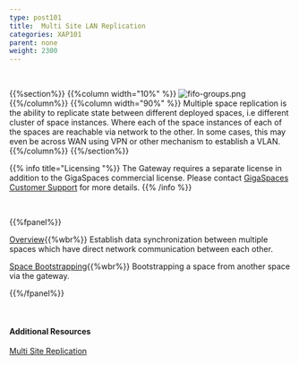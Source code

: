 ```yaml
---
type: post101
title:  Multi Site LAN Replication
categories: XAP101
parent: none
weight: 2300
---
```


<br>

{{%section%}}
{{%column width="10%" %}}
![fifo-groups.png](/attachment_files/subject/multisite.png)
{{%/column%}}
{{%column width="90%" %}}
Multiple space replication is the ability to replicate state between different deployed spaces, i.e different cluster of space instances. Where each of the space instances of each of the spaces are reachable via network to the other. In some cases, this may even be across WAN using VPN or other mechanism to establish a VLAN.
{{%/column%}}
{{%/section%}}



{{% info title="Licensing "%}}
The Gateway requires a separate license in addition to the GigaSpaces commercial license. Please contact [GigaSpaces Customer Support](http://www.gigaspaces.com/content/customer-support-services) for more details.
{{% /info %}}


<br>

{{%fpanel%}}

[Overview](./multi-space-replication-over-the-lan-or-vpn.html){{%wbr%}}
Establish data synchronization between multiple spaces which have direct network communication between each other.

[Space Bootstrapping](./replication-gateway-lan-bootstrapping-process.html){{%wbr%}}
Bootstrapping a space from another space via the gateway.

{{%/fpanel%}}

<br>

#### Additional Resources

[Multi Site Replication](./multi-site-replication-overview.html)
